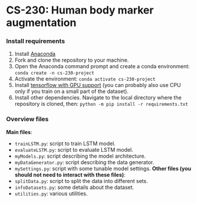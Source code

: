 # CS-230: Human body marker augmentation

### Install requirements
1. Install [Anaconda](https://www.anaconda.com/)
2. Fork and clone the repository to your machine.
3. Open the Anaconda command prompt and create a conda environment: `conda create -n cs-230-project`
4. Activate the environment: `conda activate cs-230-project`
5. Install [tensorflow with GPU support](https://www.tensorflow.org/install/pip) (you can probably also use CPU only if you train on a small part of the dataset).
6. Install other dependencies. Navigate to the local directory where the repository is cloned, then: `python -m pip install -r requirements.txt`

### Overview files
**Main files**:
- `trainLSTM.py`: script to train LSTM model.
- `evaluateLSTM.py`: script to evaluate LSTM model.
- `myModels.py`: script describing the model architecture.
- `myDataGenerator.py`: script describing the data generator.
- `mySettings.py`: script with some tunable model settings.
**Other files (you should not need to interact with these files)**:
- `splitData.py`: script to split the data into different sets.
- `infoDatasets.py`: some details about the dataset.
- `utilities.py`: various utilities.
